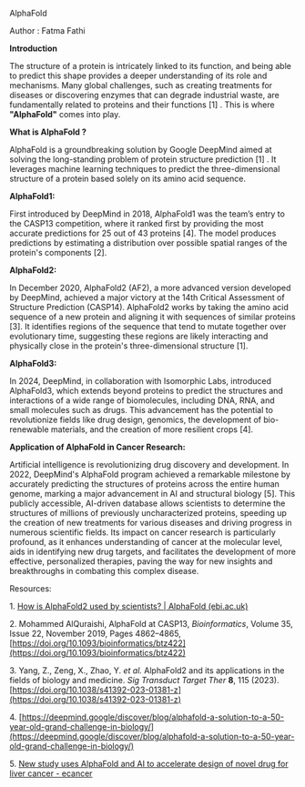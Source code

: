 AlphaFold

 Author : Fatma Fathi

**Introduction**

The structure of a protein is intricately linked to its function, and being able to predict this shape provides a deeper understanding of its role and mechanisms. Many global challenges, such as creating treatments for diseases or discovering enzymes that can degrade industrial waste, are fundamentally related to proteins and their functions \[1\] . This is where **"AlphaFold"** comes into play.

**What is AlphaFold ?**

AlphaFold is a groundbreaking solution by Google DeepMind aimed at solving the long-standing problem of protein structure prediction \[1\] . It leverages machine learning techniques to predict the three-dimensional structure of a protein based solely on its amino acid sequence.

**AlphaFold1:**

First introduced by DeepMind in 2018, AlphaFold1 was the team’s entry to the CASP13 competition, where it ranked first by providing the most accurate predictions for 25 out of 43 proteins \[4\]. The model produces predictions by estimating a distribution over possible spatial ranges of the protein's components \[2\].

**AlphaFold2:**

In December 2020, AlphaFold2 (AF2), a more advanced version developed by DeepMind, achieved a major victory at the 14th Critical Assessment of Structure Prediction (CASP14). AlphaFold2 works by taking the amino acid sequence of a new protein and aligning it with sequences of similar proteins \[3\]. It identifies regions of the sequence that tend to mutate together over evolutionary time, suggesting these regions are likely interacting and physically close in the protein's three-dimensional structure \[1\].

**AlphaFold3:**

In 2024, DeepMind, in collaboration with Isomorphic Labs, introduced AlphaFold3, which extends beyond proteins to predict the structures and interactions of a wide range of biomolecules, including DNA, RNA, and small molecules such as drugs. This advancement has the potential to revolutionize fields like drug design, genomics, the development of bio-renewable materials, and the creation of more resilient crops \[4\].

 

 

**Application of AlphaFold in Cancer Research:**

Artificial intelligence is revolutionizing drug discovery and development. In 2022, DeepMind's AlphaFold program achieved a remarkable milestone by accurately predicting the structures of proteins across the entire human genome, marking a major advancement in AI and structural biology \[5\]. This publicly accessible, AI-driven database allows scientists to determine the structures of millions of previously uncharacterized proteins, speeding up the creation of new treatments for various diseases and driving progress in numerous scientific fields. Its impact on cancer research is particularly profound, as it enhances understanding of cancer at the molecular level, aids in identifying new drug targets, and facilitates the development of more effective, personalized therapies, paving the way for new insights and breakthroughs in combating this complex disease.

 

 

 

 

 

 

 

 

 

 

 

 

 

 

 

 

 

 

 

Resources:

1\.       [How is AlphaFold2 used by scientists? | AlphaFold (ebi.ac.uk)](https://www.ebi.ac.uk/training/online/courses/alphafold/validation-and-impact/how-is-alphafold-used-by-scientists/)

2\.       Mohammed AlQuraishi, AlphaFold at CASP13, *Bioinformatics*, Volume 35, Issue 22, November 2019, Pages 4862–4865, [https://doi.org/10.1093/bioinformatics/btz422](https://doi.org/10.1093/bioinformatics/btz422)

3\.       Yang, Z., Zeng, X., Zhao, Y. *et al.* AlphaFold2 and its applications in the fields of biology and medicine. *Sig Transduct Target Ther* **8**, 115 (2023). [https://doi.org/10.1038/s41392-023-01381-z](https://doi.org/10.1038/s41392-023-01381-z)

4\.       [https://deepmind.google/discover/blog/alphafold-a-solution-to-a-50-year-old-grand-challenge-in-biology/](https://deepmind.google/discover/blog/alphafold-a-solution-to-a-50-year-old-grand-challenge-in-biology/)

5\.       [New study uses AlphaFold and AI to accelerate design of novel drug for liver cancer \- ecancer](https://ecancer.org/en/news/22585-new-study-uses-alphafold-and-ai-to-accelerate-design-of-novel-drug-for-liver-cancer)

 

 

 

 

 

